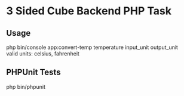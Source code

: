 <h1>3 Sided Cube Backend PHP Task</h1>
<h2>Usage</h2>
php bin/console app:convert-temp temperature input_unit output_unit <br />
valid units: celsius, fahrenheit
<h2>PHPUnit Tests</h2>
php bin/phpunit
